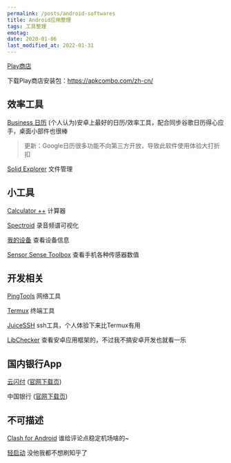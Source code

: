 ```yaml
---
permalink: /posts/android-softwares
title: Android应用整理
tags: 工具整理
emotag: 
date: 2020-01-06
last_modified_at: 2022-01-31
---
```


[Play商店](https://play.google.com/store/apps)

下载Play商店安装包：<https://apkcombo.com/zh-cn/>

## 效率工具

[Business 日历](https://play.google.com/store/apps/details?id=com.appgenix.bizcal) (个人认为)安卓上最好的日历/效率工具，配合同步谷歌日历得心应手，桌面小部件也很棒

> 更新：Google日历很多功能不向第三方开放，导致此软件使用体验大打折扣

[Solid Explorer](https://play.google.com/store/apps/details?id=pl.solidexplorer2) 文件管理

## 小工具

[Calculator ++](https://play.google.com/store/apps/details?id=org.solovyev.android.calculator) 计算器

[Spectroid](https://play.google.com/store/apps/details?id=org.intoorbit.spectrum) 录音频谱可视化

[我的设备](https://play.google.com/store/apps/details?id=com.anu.main.myandroid) 查看设备信息

[Sensor Sense Toolbox](https://play.google.com/store/apps/details?id=com.kristofjannes.sensorsense) 查看手机各种传感器数值

## 开发相关

[PingTools](https://play.google.com/store/apps/details?id=ua.com.streamsoft.pingtools) 网络工具

[Termux](https://play.google.com/store/apps/details?id=com.termux) 终端工具

[JuiceSSH](https://play.google.com/store/apps/details?id=com.sonelli.juicessh) ssh工具，个人体验下来比Termux有用

[LibChecker](https://play.google.com/store/apps/details?id=com.absinthe.libchecker) 查看安卓应用框架的，不过我不搞安卓开发也就看一乐

## 国内银行App

[云闪付](https://play.google.com/store/apps/details?id=com.unionpay) ([官网下载页](https://youhui.95516.com/hybrid_v3/html/help/download.html))

中国银行 ([官网下载页](https://www.bankofchina.com/ebanking/service/cs1/201009/t20100921_1151946.html))

## 不可描述

[Clash for Android](https://play.google.com/store/apps/details?id=com.github.kr328.clash) 谁给评论点稳定机场啥的~

<!--
[v2rayNG](https://play.google.com/store/apps/details?id=com.v2ray.ang)

[Shadowsocks](https://play.google.com/store/apps/details?id=com.github.shadowsocks)

SSRR ([Github下载页](https://github.com/shadowsocksrr/shadowsocksr-android/releases))
-->

[轻启动](https://wpengapp.com/lightstart) 没他我都不想刷知乎了
